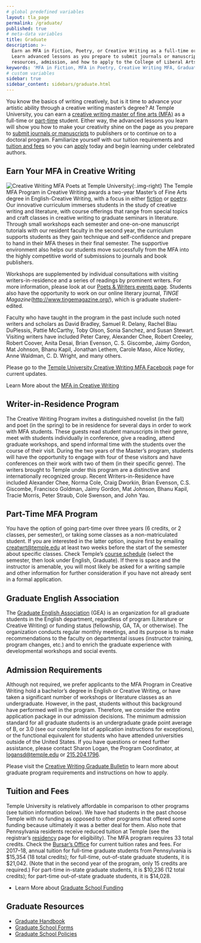 ```yaml
---
# global predefined variables
layout: tla_page
permalink: /graduate/
published: true
# meta-data variables
title: Graduate
description: >-
  Earn an MFA in Fiction, Poetry, or Creative Writing as a full-time or part-time student in our graduate program.
  Learn advanced lessons as you prepare to submit journals or manuscripts. Learn more about tuition and fees,
  resources, admission, and how to apply to the College of Liberal Arts at Temple University!
keywords: 'MFA in Fiction, MFA in Poetry, Creative Writing MFA, Graduate Program, tuition, admission, resources'
# custom variables
sidebar: true
sidebar_content: sidebars/graduate.html
---
```

You know the basics of writing creatively, but is it time to advance your artistic ability through a creative writing master’s degree? At Temple University, you can earn a [creative writing master of fine arts (MFA)](#earn-your-mfa-in-creative-writing) as a full-time or [part-time](#part-time-mfa-program) student. Either way, the advanced lessons you learn will show you how to make your creativity shine on the page as you prepare to [submit journals or manuscripts](#writer-in-residence-program) to publishers or to continue on to a doctoral program. Familiarize yourself with our tuition requirements and [tuition and fees](#tuition-and-fees) so you can [apply](#admission-requirements) today and begin learning under celebrated authors.

## Earn Your MFA in Creative Writing
![Creative Writing MFA Poets at Temple University]({{site.baseurl}}/media/temple-mfa-poets.jpg){:.img-right}
The Temple MFA Program in Creative Writing awards a two-year Master’s of Fine Arts degree in English-Creative Writing, with a focus in either [fiction](https://liberalarts.temple.edu/sites/liberalarts/files/A%20Letter%20to%20Fiction%20Writers.pdf) or [poetry](https://liberalarts.temple.edu/sites/liberalarts/files/A%20Letter%20to%20Poets.pdf). Our innovative curriculum immerses students in the study of creative writing and literature, with course offerings that range from special topics and craft classes in creative writing to graduate seminars in literature. Through small workshops each semester and one-on-one manuscript tutorials with our resident faculty in the second year, the curriculum supports students as they gain technique and self-confidence and prepare to hand in their MFA theses in their final semester. The supportive environment also helps our students move successfully from the MFA into the highly competitive world of submissions to journals and book publishers.

Workshops are supplemented by individual consultations with visiting writers-in-residence and a series of readings by prominent writers. For more information, please look at our [Poets & Writers events page](https://develop.cla.temple.edu/creative-writing/poets-and-writers/). Students also have the opportunity to work on our online literary journal, _TINGE Magazine_(http://www.tingemagazine.org/), which is graduate student–edited.

Faculty who have taught in the program in the past include such noted writers and scholars as David Bradley, Samuel R. Delany, Rachel Blau DuPlessis, Pattie McCarthy, Toby Olson, Sonia Sanchez, and Susan Stewart. Visiting writers have included Peter Carey, Alexander Chee, Robert Creeley, Robert Coover, Anita Desai, Brian Evenson, C. S. Giscombe, Jaimy Gordon, Mat Johnson, Bhanu Kapil, Jonathan Lethem, Carole Maso, Alice Notley, Anne Waldman, C. D. Wright, and many others.

Please go to the [Temple University Creative Writing MFA Facebook](https://www.facebook.com/templecreativewriting/) page for current updates.

Learn More about the [MFA in Creative Writing](http://bulletin.temple.edu/graduate/scd/cla/creative-writing-mfa/#programrequirementstext)

## Writer-in-Residence Program
The Creative Writing Program invites a distinguished novelist (in the fall) and poet (in the spring) to be in residence for several days in order to work with MFA students. These guests read student manuscripts in their genre, meet with students individually in conference, give a reading, attend graduate workshops, and spend informal time with the students over the course of their visit. During the two years of the Master’s program, students will have the opportunity to engage with four of these visitors and have conferences on their work with two of them (in their specific genre). The writers brought to Temple under this program are a distinctive and internationally recognized group. Recent Writers-in-Residence have included Alexander Chee, Norma Cole, Craig Dworkin, Brian Evenson, C.S. Giscombe, Francisco Goldman, Jaimy Gordon, Mat Johnson, Bhanu Kapil, Tracie Morris, Peter Straub, Cole Swenson, and John Yau.

## Part-Time MFA Program
You have the option of going part-time over three years (6 credits, or 2 classes, per semester), or taking some classes as a non-matriculated student. If you are interested in the latter option, inquire first by emailing [creatwrt@temple.edu](mailto:creatwrt@temple.edu) at least two weeks before the start of the semester about specific classes. Check Temple’s [course schedule](http://www.temple.edu/apply/common/cdcheck.asp) (select the semester, then look under English, Graduate). If there is space and the instructor is amenable, you will most likely be asked for a writing sample and other information for further consideration if you have not already sent in a formal application.

## Graduate English Association
The [Graduate English Association](https://sites.temple.edu/gradenglish/) (GEA) is an organization for all graduate students in the English department, regardless of program (Literature or Creative Writing) or funding status (fellowship, GA, TA, or otherwise). The organization conducts regular monthly meetings, and its purpose is to make recommendations to the faculty on departmental issues (instructor training, program changes, etc.) and to enrich the graduate experience with developmental workshops and social events.

## Admission Requirements
Although not required, we prefer applicants to the MFA Program in Creative Writing hold a bachelor’s degree in English or Creative Writing, or have taken a significant number of workshops or literature classes as an undergraduate. However, in the past, students without this background have performed well in the program. Therefore, we consider the entire application package in our admission decisions. The minimum admission standard for all graduate students is an undergraduate grade point average of B, or 3.0 (see our complete list of application instructions for exceptions), or the functional equivalent for students who have attended universities outside of the United States. If you have questions or need further assistance, please contact Sharon Logan, the Program Coordinator, at [logansd@temple.edu](mailto:logansd@temple.edu) or [215.204.1796](tel:2152041796).

Please visit the [Creative Writing Graduate Bulletin](http://bulletin.temple.edu/graduate/scd/cla/creative-writing-mfa/#admissiontext) to learn more about graduate program requirements and instructions on how to apply.

## Tuition and Fees
Temple University is relatively affordable in comparison to other programs (see tuition information below). We have had students in the past choose Temple with no funding as opposed to other programs that offered some funding because ultimately it was a better deal for them. Also note that Pennsylvania residents receive reduced tuition at Temple (see the registrar’s [residency](http://www.temple.edu/registrar/students/registration/residency/) page for eligibility). The MFA program requires 33 total credits. Check the [Bursar’s Office](http://www.temple.edu/bursar/about/tuitionrates.htm) for current tuition rates and fees. For 2017–18, annual tuition for full-time graduate students from Pennsylvania is $15,354 (18 total credits); for full-time, out-of-state graduate students, it is $21,042. (Note that in the second year of the program, only 15 credits are required.) For part-time in-state graduate students, it is $10,236 (12 total credits); for part-time out-of-state graduate students, it is $14,028.

- Learn More about [Graduate School Funding](http://www.temple.edu/grad/finances/index.htm)

## Graduate Resources
- [Graduate Handbook](http://www.temple.edu/grad/policies/gradpolicies.htm)
- [Graduate School Forms](http://www.temple.edu/grad/forms/index.htm)
- [Graduate School Policies](http://www.temple.edu/grad/policies/index.htm)
